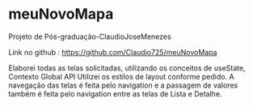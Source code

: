 # meuNovoMapa
Projeto de Pós-graduação-ClaudioJoseMenezes

Link no github :   https://github.com/Claudio725/meuNovoMapa

Elaborei todas as telas solicitadas, utilizando os conceitos de useState, Contexto Global API
Utilizei os estilos de layout conforme pedido.
A navegação das telas é feita pelo navigation e a passagem de valores também é feita 
pelo navigation entre as telas de Lista e Detalhe.
